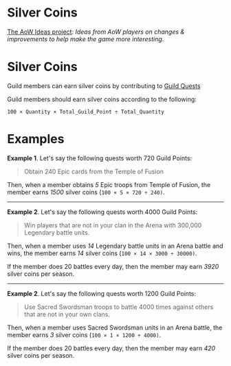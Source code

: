 # Silver Coins

[The AoW Ideas project](https://github.com/nefarious-kitsune/aow.ideas):
*Ideas from AoW players on changes & improvements to help make the game more interesting.*

<!-- [中文版](zh.silver-coin) -->

# Silver Coins

Guild members can earn silver coins by contributing to [Guild Quests](../quests/guild-quests)

Guild members should earn silver coins according to the following:

```
100 × Quantity × Total_Guild_Point ÷ Total_Quantity
```

# Examples

**Example 1**. Let's say the following quests worth 720 Guild Points:

> Obtain 240 Epic cards from the Temple of Fusion

Then, when a member obtains *5* Epic troops from Temple of Fusion,
the member earns *1500* silver coins (`100 × 5 × 720 ÷ 240)`.

----

**Example 2**. Let's say the following quests worth 4000 Guild Points:

> Win players that are not in your clan in the Arena with 300,000 Legendary battle units.

Then, when a member uses *14* Legendary battle units in an Arena battle and wins,
the member earns *14* silver coins (`100 × 14 × 3000 ÷ 30000)`.

If the member does 20 battles every day, then the member may earn *3920* silver coins per season.

----

**Example 2**. Let's say the following quests worth 1200 Guild Points:

> Use Sacred Swordsman troops to battle 4000 times against others that are not in your own clans.

Then, when a member uses Sacred Swordsman units in an Arena battle,
the member earns *3* silver coins (`100 × 1 × 1200 ÷ 4000)`.

If the member does 20 battles every day, then the member may earn *420* silver coins per season.

